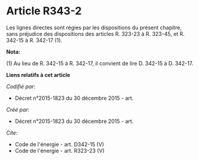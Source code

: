 # Article R343-2

Les lignes directes sont régies par les dispositions du présent chapitre, sans préjudice des dispositions des articles R.
323-23 à R. 323-45, et R. 342-15 à R. 342-17 (1).

**Nota:**

(1) Au lieu de R. 342-15 à R. 342-17, il convient de lire D. 342-15 à D. 342-17.

**Liens relatifs à cet article**

_Codifié par_:

  - Décret n°2015-1823 du 30 décembre 2015 - art.

_Créé par_:

  - Décret n°2015-1823 du 30 décembre 2015 - art.

_Cite_:

  - Code de l'énergie - art. D342-15 (V)
  - Code de l'énergie - art. R323-23 (V)
